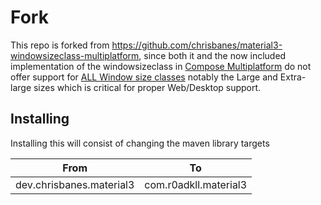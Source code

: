 # Fork

This repo is forked from https://github.com/chrisbanes/material3-windowsizeclass-multiplatform, since both it and the now included implementation of the windowsizeclass in [Compose Multiplatform](https://www.jetbrains.com/help/kotlin-multiplatform-dev/whats-new-compose-170.html#material3-material3-window-size-class) do not offer support for [ALL Window size classes](https://m3.material.io/foundations/layout/applying-layout/window-size-classes#374861a7-92c0-4ba1-ae14-c7388cefefb7) notably the Large and Extra-large sizes which is critical for proper Web/Desktop support.

## Installing

Installing this will consist of changing the maven library targets

| From                     | To                    |
|--------------------------|-----------------------|
| dev.chrisbanes.material3 | com.r0adkll.material3 |

